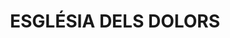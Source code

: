---
layout: patrimoni-details
title:  "ESGLÉSIA DELS DOLORS"
collections: ["patrimoni-arquitectonic", "bcil-previstos-cbp"]
coordinates:
  - group1:
        - [1.462432609569433, 42.357461370092828]
        - [1.462557558352774, 42.357458873629703]
        - [1.462555708883809, 42.357445801523781]
        - [1.462688446106426, 42.357443522378176]
        - [1.46270952493144, 42.357178860536273]
        - [1.462569860208098, 42.35717928223842]
        - [1.46256059556713, 42.357172795139938]
        - [1.462560593024737, 42.357172899414707]
        - [1.462504194922928, 42.357172977457971]
        - [1.462434277768124, 42.357179549908928]
        - [1.462432609569433, 42.357461370092828]
---
